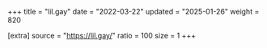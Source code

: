 +++
title = "lil.gay"
date = "2022-03-22"
updated = "2025-01-26"
weight = 820

[extra]
source = "https://lil.gay/"
ratio = 100
size = 1
+++
